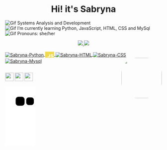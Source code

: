 
<div align="center">
   <h1>Hi! it's Sabryna</h1>
</div>

<img alt="Gif" height="20" width="20" src="https://64.media.tumblr.com/2b1fc62fb5b9260a091ee30c072fae6e/69be92fa9eb6de56-10/s400x600/eac9d4c57aa9ddff229ac7cf58accde3810d2089.gifv"> Systems Analysis and Development <br>
<img alt="Gif" height="20" width="20" src="https://64.media.tumblr.com/2b1fc62fb5b9260a091ee30c072fae6e/69be92fa9eb6de56-10/s400x600/eac9d4c57aa9ddff229ac7cf58accde3810d2089.gifv">  I’m currently learning Python, JavaScript, HTML, CSS and MySql <br>
<img alt="Gif" height="20" width="20" src="https://64.media.tumblr.com/2b1fc62fb5b9260a091ee30c072fae6e/69be92fa9eb6de56-10/s400x600/eac9d4c57aa9ddff229ac7cf58accde3810d2089.gifv">  Pronouns: she/her

<div align="center">
  <a href="https://github.com/SabrynaRodrigues">
  <img height="130em" src="https://github-readme-stats.vercel.app/api?username=SabrynaRodrigues&show_icons=true&theme=nightowl&include_all_commits=true&count_private=true"/>
  <img height="130em" src="https://github-readme-stats.vercel.app/api/top-langs/?username=SabrynaRodrigues&layout=compact&langs_count=7&theme=nightowl"/>
  </div>
  <div style="display: inline_block"><br>
    <img align="center" alt="Sabryna-Python" height="30" width="30" src="https://cdn-icons-png.flaticon.com/512/5968/5968350.png">
  <img align="center" alt="Sabryna-Js" height="20" width="30" src="https://raw.githubusercontent.com/devicons/devicon/master/icons/javascript/javascript-plain.svg">
  <img align="center" alt="Sabryna-HTML" height="30" width="30" src="https://cdn-icons-png.flaticon.com/512/524/524545.png">
   <img align="center" alt="Sabryna-CSS" height="30" width="30" src="https://cdn-icons-png.flaticon.com/512/524/524554.png">
    <img align="center" alt="Sabryna-Mysql" height="30" width="30" src="https://cdn-icons-png.flaticon.com/512/5968/5968313.png">
    <img align="right" src="https://i.pinimg.com/originals/a2/b9/7f/a2b97fe49f8e5c914bea664ae079cd7b.gif" width="130" height="130" style="border-radius:50px" />
</div>
 
  ##
  
  <div> 
  <a href="https://instagram.com/sahyrodri" target="_blank"><img src="https://cdn.pixabay.com/photo/2021/06/15/12/14/instagram-6338392__340.png" height="27px" width="27px" target="_blank"></a>
     <a href = "mailto:sabrynarodrigues1804@gmail.com"><img src="https://cdn-icons-png.flaticon.com/512/185/185963.png" target="_blank" height="27px" width="27px"></a>
    <a href ="https://www.linkedin.com/in/sabrynarodrigues/"><img src="https://upload.wikimedia.org/wikipedia/commons/f/f8/LinkedIn_icon_circle.svg" target="blank" height="27px" width="27px"></a>
 
 
  ![Snake animation](https://github.com/SabrynaRodrigues/SabrynaRodrigues/blob/output/github-contribution-grid-snake.svg)
  </div>
    
